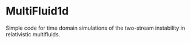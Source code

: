 MultiFluid1d
============

Simple code for time domain simulations of the two-stream instability in relativistic multifluids.
